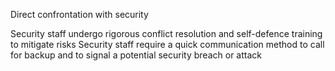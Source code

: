 Direct confrontation with security 

Security staff undergo rigorous conflict resolution and self-defence training to mitigate risks
Security staff require a quick communication method to call for backup and to signal a potential security breach or attack